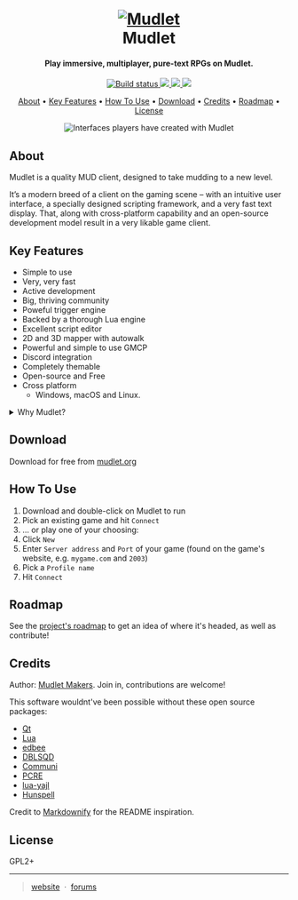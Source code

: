 <h1 align="center">
  <br>
  <a href="https://github.com/Mudlet/Mudlet"><img src="https://bazaar.launchpad.net/~mudlet-makers/mudlet/artwork/download/head:/mudlet_main_256px.pn-20171109060211-hidv2woj9dffwyql-11/mudlet_main_256px.png" alt="Mudlet"></a>
  <br>
  Mudlet
  <br>
</h1>

<h4 align="center">Play immersive, multiplayer, pure-text RPGs on Mudlet.</h4>

<p align="center">
  <a href="http://mudlet.org/download/">
    <img src="https://travis-ci.org/Mudlet/Mudlet.svg?branch=development"
         alt="Build status">
  </a>
  <a href="https://discord.gg/kuYvMQ9">
    <img src="https://img.shields.io/badge/discord-join%20chat-7289DA.svg">
  </a>
  <a href="https://github.com/mudlet/mudlet/issues">
    <img src="https://img.shields.io/badge/contributions-welcome-brightgreen.svg?style=flat">
  </a>
  <a href="https://github.com/Mudlet/Mudlet/stargazers">
    <img src="https://img.shields.io/github/stars/Mudlet/Mudlet.svg"/>
  </a>
</p>

<p align="center">
  <a href="#about">About</a> •
  <a href="#key-features">Key Features</a> •
  <a href="#how-to-use">How To Use</a> •
  <a href="#download">Download</a> •
  <a href="#credits">Credits</a> •
  <a href="#roadmap">Roadmap</a> •
  <a href="#license">License</a>
</p>

<p align="center">
  <img alt="Interfaces players have created with Mudlet" src="https://bazaar.launchpad.net/~mudlet-makers/mudlet/artwork/download/head:/samplemudletuis.gif-20190701193442-s3gex5fzreha37jz-1/sample-mudlet-uis.gif?sort=date">
</p>

## About

Mudlet is a quality MUD client, designed to take mudding to a new level.

It’s a modern breed of a client on the gaming scene – with an intuitive user interface, a specially designed scripting framework, and a very fast text display. That, along with cross-platform capability and an open-source development model result in a very likable game client.

## Key Features

* Simple to use
* Very, very fast
* Active development
* Big, thriving community
* Poweful trigger engine
* Backed by a thorough Lua engine
* Excellent script editor
* 2D and 3D mapper with autowalk
* Powerful and simple to use GMCP
* Discord integration
* Completely themable
* Open-source and Free
* Cross platform
  - Windows, macOS and Linux.

<details>
  <summary>Why Mudlet?</summary>
  
### Easy to use client

We’re big on usability, and as such, creating an easy to use client and interface is one of the defining goals of the project. This applies to both the power users and usual gamers – everyone will feel at home with Mudlet, without having to waste too much time figuring out how to do something.

### Designed for speed

Mudlet is designed and built to be very fast and efficient right from the start. Its scripting engine is designed to scale to large systems without bogging down – and the text display is designed to handle thousands of lines in under a second. All in all, we are very serious about Mudlet being quick – and take all measures to make it so.

### Powerful Scripting

Mudlet features a scripting framework using [Lua](https://www.lua.org/) – a small, fast and efficient scripting language. This allows Mudlet to leverage the existing community and large ecosystem of existing packages for Lua without the many drawbacks of creating a Mudlet specific scripting language. Best of all, the Lua API is seamlessly integrated in Mudlet and shared by all aliases, triggers, scripts, keybindings, buttons and other Mudlet components.

### Cross-Platform love

We believe in making Mudlet available to people on all major platforms, and we work on keeping cross-platform compatibility right from start. Mudlet is available on Linux (both 32bit and 64bit), Windows, and macOS; you may be able to run it on additional platforms as well.
</details>

## Download

Download for free from [mudlet.org](https://www.mudlet.org/download/)

## How To Use

1. Download and double-click on Mudlet to run
1. Pick an existing game and hit `Connect`
1. ... or play one of your choosing:
  1. Click `New`
  1. Enter `Server address` and `Port` of your game (found on the game's website, e.g. `mygame.com` and `2003`)
  1. Pick a `Profile name`
  1. Hit `Connect`

## Roadmap

See the [project's roadmap](https://www.mudlet.org/2018/02/mudlet-roadmap-2018) to get an idea of where it's headed, as well as contribute!

## Credits

Author: [Mudlet Makers](https://github.com/Mudlet/Mudlet/graphs/contributors). Join in, contributions are welcome!

This software wouldnt've been possible without these open source packages:

- [Qt](https://www.qt.io/)
- [Lua](https://www.lua.org/)
- [edbee](http://www.edbee.net/)
- [DBLSQD](https://www.dblsqd.com/)
- [Communi](https://communi.github.io/)
- [PCRE](https://www.pcre.org/)
- [lua-yajl](https://github.com/brimworks/lua-yajl)
- [Hunspell](https://hunspell.github.io/)

Credit to [Markdownify](https://github.com/amitmerchant1990/electron-markdownify) for the README inspiration.

## License

GPL2+

---

> [website](https://www.mudlet.org/) &nbsp;&middot;&nbsp;
> [forums](https://forums.mudlet.org/)

